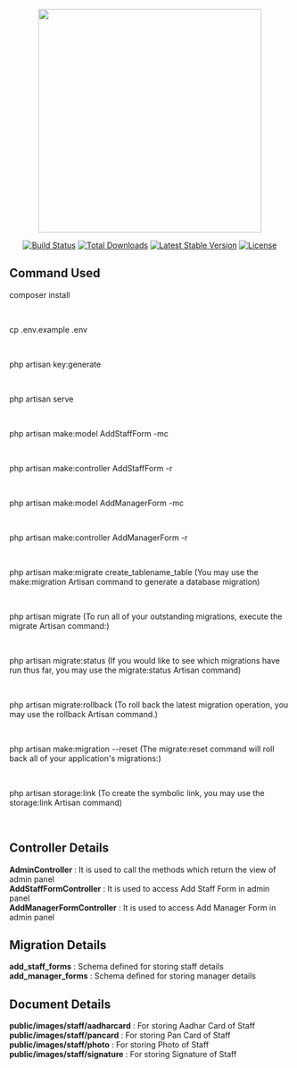 <p align="center"><a href="https://laravel.com" target="_blank"><img src="https://raw.githubusercontent.com/laravel/art/master/logo-lockup/5%20SVG/2%20CMYK/1%20Full%20Color/laravel-logolockup-cmyk-red.svg" width="400"></a></p>

<p align="center">
<a href="https://travis-ci.org/laravel/framework"><img src="https://travis-ci.org/laravel/framework.svg" alt="Build Status"></a>
<a href="https://packagist.org/packages/laravel/framework"><img src="https://img.shields.io/packagist/dt/laravel/framework" alt="Total Downloads"></a>
<a href="https://packagist.org/packages/laravel/framework"><img src="https://img.shields.io/packagist/v/laravel/framework" alt="Latest Stable Version"></a>
<a href="https://packagist.org/packages/laravel/framework"><img src="https://img.shields.io/packagist/l/laravel/framework" alt="License"></a>
</p>

## Command Used
<p>composer install</p><br>
<p>cp .env.example .env</p><br>
<p>php artisan key:generate</p><br>
<p>php artisan serve</p><br>
<p>php artisan make:model AddStaffForm -mc</p><br>
<p>php artisan make:controller AddStaffForm -r</p><br>
<p>php artisan make:model AddManagerForm -mc</p><br>
<p>php artisan make:controller AddManagerForm -r</p><br>
<p>php artisan make:migrate create_tablename_table (You may use the make:migration Artisan command to generate a database migration)</p><br>
<p>php artisan migrate  (To run all of your outstanding migrations, execute the migrate Artisan command:)</p><br>
<p>php artisan migrate:status  (If you would like to see which migrations have run thus far, you may use the migrate:status Artisan command)</p><br>
<p>php artisan migrate:rollback  (To roll back the latest migration operation, you may use the rollback Artisan command.)</p><br>
<p>php artisan make:migration --reset (The migrate:reset command will roll back all of your application's migrations:)</p><br>
<p>php artisan storage:link (To create the symbolic link, you may use the storage:link Artisan command)</p><br>


## Controller Details

<strong>AdminController</strong> : It is used to call the methods which return the view of admin panel
<br>
<strong>AddStaffFormController</strong> : It is used to access Add Staff Form in admin panel
<br>
<strong>AddManagerFormController</strong> : It is used to access Add Manager Form in admin panel

## Migration Details

<strong>add_staff_forms</strong> : Schema defined for storing staff details
<br>
<strong>add_manager_forms</strong> : Schema defined for storing manager details
<br>

## Document Details

<strong>public/images/staff/aadharcard</strong> : For storing Aadhar Card of Staff
<br>
<strong>public/images/staff/pancard</strong> : For storing Pan Card of Staff
<br>
<strong>public/images/staff/photo</strong> : For storing Photo of Staff
<br>
<strong>public/images/staff/signature</strong> : For storing Signature of Staff
<br>

